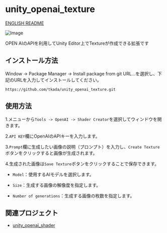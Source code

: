 # unity_openai_texture
[ENGLISH README](README.md)

![Image](https://github.com/user-attachments/assets/75a47d30-aa0c-476b-8ee5-d477d713e81c)

OPEN AIのAPIを利用してUnity Editor上でTextureが作成できる拡張です

## インストール方法
Window -> Package Manager -> Install package from git URL...を選択し、下記のURLを入力してインストールしてください。
```
https://github.com/tkada/unity_openai_texture.git
```

## 使用方法
1.メニューから`Tools -> OpenAI -> Shader Creator`を選択してウィンドウを開きます。

2.`API KEY`欄にOpenAIのAPIキーを入力します。

3.`Prompt`欄に生成したい画像の説明（プロンプト）を入力し、`Create Texture`ボタンをクリックすると画像が生成されます。

4.生成された画像は`Save Texture`ボタンをクリックすることで保存できます。

- `Model`：使用するAIモデルを選択します。

- `Size`：生成する画像の解像度を指定します。

- `Number of generations`：生成する画像の枚数を指定します。

## 関連プロジェクト
- [unity_openai_shader](https://github.com/tkada/unity_openai_shader)